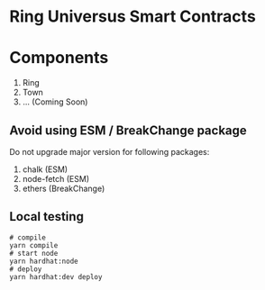 # Ring Universus Smart Contracts

# Components

1. Ring
2. Town
3. ... (Coming Soon)

## Avoid using ESM / BreakChange package

Do not upgrade major version for following packages:

1. chalk (ESM)
2. node-fetch (ESM)
3. ethers (BreakChange)

## Local testing

```shell
# compile
yarn compile
# start node
yarn hardhat:node
# deploy
yarn hardhat:dev deploy
```
